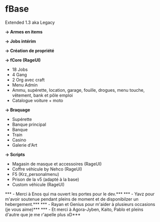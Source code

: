 # fBase

Extended 1.3 aka Legacy

**-> Armes en items**

**-> Jobs intérim**

**-> Création de propriété**

**-> fCore (RageUI)**
- 18 Jobs
- 4 Gang
- 2 Org avec craft
- Menu Admin
- Ammu, supérette, location, garage, fouille, drogues, menu touche, vêtement, bank et pôle emploi
- Catalogue voiture + moto

**-> Braquage**
- Supérette
- Banque principal
- Banque
- Train
- Casino
- Galerie d'Art

**-> Scripts**
- Magasin de masque et accessoires (RageUI)
- Coffre véhicule by Nehco (RageUI)
- F5 (Krz_personalmenu)
- Prison de la v5 (adapté à la base)
- Custom véhicule (RageUI)

*** - Merci à Enos qui ma ouvert les portes pour le dev.***
*** - Yavz pour m'avoir soutenue pendant pleins de moment et de disponibilzer un hebergement.***
*** - Rayan et Genius pour m'aider à plusieurs occasions (je vous aime)***
*** - Et merci à Agora-Jyben, Kaito, Pablo et pleins d'autre que je me r'apelle plus xD***
